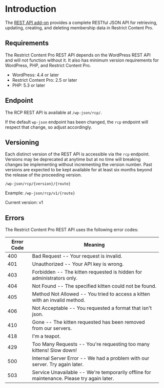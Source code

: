 # Introduction #

The [REST API add-on](https://restrictcontentpro.com/downloads/rest-api/) provides a complete RESTful JSON API for retrieving, updating, creating, and deleting membership data in Restrict Content Pro.

## Requirements ##

The Restrict Content Pro REST API depends on the WordPress REST API and will not function without it. It also has minimum version requirements for WordPress, PHP, and Restrict Content Pro.

* WordPress: 4.4 or later
* Restrict Content Pro: 2.5 or later
* PHP: 5.3 or later

## Endpoint ##

The RCP REST API is available at `/wp-json/rcp/`.

If the default `wp-json` endpoint has been changed, the `rcp` endpoint will respect that change, so adjust accordingly.

## Versioning ##

Each distinct version of the REST API is accessible via the `rcp` endpoint. Versions may be deprecated at anytime but at no time will breaking changes be implementing without incrementing the version number. Past versions are expected to be kept available for at least six months beyond the release of the proceeding version.

`
/wp-json/rcp/{version}/{route}
`

Example: `/wp-json/rcp/v1/{route}`

<aside class="notice">
	Current version: v1
</aside>

## Errors ##

The Restrict Content Pro REST API uses the following error codes:


Error Code | Meaning
---------- | -------
400 | Bad Request -- Your request is invalid.
401 | Unauthorized -- Your API key is wrong.
403 | Forbidden -- The kitten requested is hidden for administrators only.
404 | Not Found -- The specified kitten could not be found.
405 | Method Not Allowed -- You tried to access a kitten with an invalid method.
406 | Not Acceptable -- You requested a format that isn't json.
410 | Gone -- The kitten requested has been removed from our servers.
418 | I'm a teapot.
429 | Too Many Requests -- You're requesting too many kittens! Slow down!
500 | Internal Server Error -- We had a problem with our server. Try again later.
503 | Service Unavailable -- We're temporarily offline for maintenance. Please try again later.
